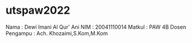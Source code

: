 # utspaw2022

Nama : Dewi Imani Al Qur' Ani
NIM : 20041110014
Matkul : PAW 4B
Dosen Pengampu : Ach. Khozaimi,S.Kom,M.Kom
